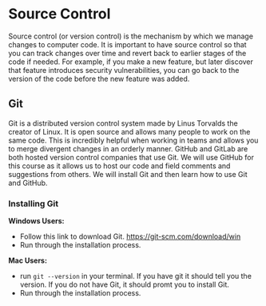 # Source Control 

Source control (or version control) is the mechanism by which we manage changes to computer code. 
It is important to have source control so that you can track changes over time and revert back to earlier stages of the code if needed. 
For example, if you make a new feature, but later discover that feature introduces security vulnerabilities, 
you can go back to the version of the code before the new feature was added.  

## Git
Git is a distributed version control system made by Linus Torvalds the creator of Linux. It is open source and allows many people to work on the same code. 
This is incredibly helpful when working in teams and allows you to merge divergent changes in an orderly manner. 
GitHub and GitLab are both hosted version control companies that use Git. 
We will use GitHub for this course as it allows us to host our code and field comments and suggestions from others. 
We will install Git and then learn how to use Git and GitHub.

### Installing Git

**Windows Users:** 
- Follow this link to download Git. https://git-scm.com/download/win
- Run through the installation process.

**Mac Users:** 
- run `git --version` in your terminal. If you have git it should tell you the version. If you do not have Git, it should promt you to install Git.
- Run through the installation process.
